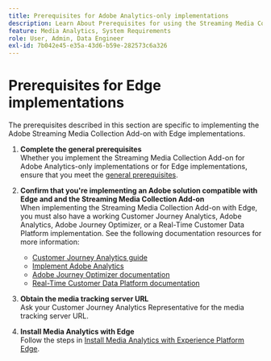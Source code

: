 ```yaml
---
title: Prerequisites for Adobe Analytics-only implementations
description: Learn About Prerequisites for using the Streaming Media Collection Add-on with Adobe Analytics-only implementations or Edge implementations
feature: Media Analytics, System Requirements
role: User, Admin, Data Engineer
exl-id: 7b042e45-e35a-43d6-b59e-282573c6a326
---
```

# Prerequisites for Edge implementations

The prerequisites described in this section are specific to implementing the Adobe Streaming Media Collection Add-on with Edge implementations.

1. **Complete the general prerequisites**<br>
Whether you implement the Streaming Media Collection Add-on for Adobe Analytics-only implementations or for Edge implementations, ensure that you meet the [general prerequisites](/help/getting-started/prereqs.md).

1. **Confirm that you're implementing an Adobe solution compatible with Edge and and the Streaming Media Collection Add-on**<br>
When implementing the Streaming Media Collection Add-on with Edge, you must also have a working Customer Journey Analytics, Adobe Analytics, Adobe Journey Optimizer, or a Real-Time Customer Data Platform implementation. See the following documentation resources for more information:
   * [Customer Journey Analytics guide](https://experienceleague.adobe.com/docs/analytics-platform/using/cja-landing.html?lang=en)
   * [Implement Adobe Analytics](https://experienceleague.adobe.com/docs/analytics/implementation/home.html) 
   * [Adobe Journey Optimizer documentation](https://experienceleague.adobe.com/docs/journey-optimizer.html)
   * [Real-Time Customer Data Platform documentation](https://experienceleague.adobe.com/docs/real-time-customer-data-platform.html)

1. **Obtain the media tracking server URL**<br>
Ask your Customer Journey Analytics Representative for the media tracking server URL. <!-- This is the `collection-api-server` URL for the Mobile SDK, the JavaScript SDK, and the non-collection-api tracking server for Roku. Domain names for API implementation is: `[your_namespace].hb-api.omtrdc.net`. -->

1. **Install Media Analytics with Edge**<br>
Follow the steps in [Install Media Analytics with Experience Platform Edge](/help/implementation/edge/implementation-edge.md).

